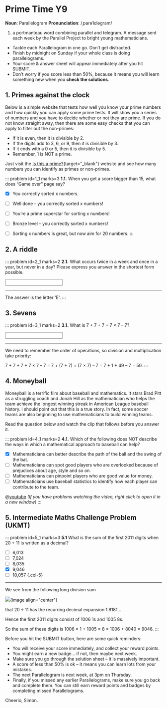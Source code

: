 # Prime Time Y9

<div class="dictionary">

__Noun__: Parallelogram
__Pronunciation__: /ˌparəˈlɛləɡram/

1. a portmanteau word combining parallel and telegram. A message sent each
week by the Parallel Project to bright young mathematicians.

</div>

*	Tackle each Parallelogram in one go. Don’t get distracted.
*	Finish by midnight on Sunday if your whole class is doing parallelograms.
*	Your score & answer sheet will appear immediately after you hit SUBMIT.
*	Don’t worry if you score less than 50%, because it means you will learn something new when you __check the solutions__.


## 1. Primes against the clock

Below is a simple website that tests how well you know your prime numbers and how quickly you can apply some prime tests. It will show you a series of numbers and you have to decide whether or not they are prime. If you do not know straight away, then there are some easy checks that you can apply to filter out the non-primes:

-	If it is even, then it is divisible by 2.
-	If the digits add to 3, 6, or 9, then it is divisible by 3.
-	If it ends with a 0 or 5, then it is divisible by 5.
-	Remember, 1 is NOT a prime.

Just visit the [Is this a prime?](http://isthisprime.com/game/){target="_blank"} website and see how many numbers you can identify as primes or non-primes.

::: problem id=1_1 marks=3
__1.1.__ When you get a score bigger than 15, what does “Game over” page say?

* [x] You correctly sorted x numbers.
* [ ] Well done – you correctly sorted x numbers!
* [ ] You’re a prime superstar for sorting x numbers!
* [ ] Bronze level – you correctly sorted x numbers!
* [ ] Sorting x numbers is great, but now aim for 20 numbers.
:::


## 2.	A riddle

::: problem id=2_1 marks=2
__2.1.__ What occurs twice in a week and once in a year, but never in a day? Please express you answer in the shortest form possible.

<input type="text" solution="E"/>

---

The answer is the letter 'E'.
:::


## 3.	Sevens
::: problem id=3_1 marks=2
__3.1.__ What is 7 + 7 ÷ 7 + 7 × 7 – 7?

<input type="number" solution="50"/>

---

We need to remember the order of operations, so division and multiplication take priority:  

7 + 7 ÷ 7 + 7 × 7 – 7 = 7 + (7 ÷ 7) + (7 × 7) – 7 = 7 + 1 + 49 – 7 = 50.
:::


## 4.	Moneyball

Moneyball is a terrific film about baseball and mathematics. It stars Brad Pitt as a struggling coach and Jonah Hill as the mathematician who helps the team achieve the longest winning streak in American League baseball history. I should point out that this is a true story. In fact, some soccer teams are also beginning to use mathematicians to build winning teams.  

Read the question below and watch the clip that follows before you answer it.

::: problem id=4_1 marks=2
__4.1.__ Which of the following does NOT describe the ways in which a mathematical approach to baseball can help?

* [x] Mathematicians can better describe the path of the ball and the swing of the bat.  
* [ ] Mathematicians can spot good players who are overlooked because of prejudices about age, style and so on.  
* [ ] Mathematicians can pinpoint players who are good value for money.  
* [ ] Mathematicians use baseball statistics to identify how each player can contribute to the team.  

@[youtube](KWPhV6PUr9o?rel=0) _(If you have problems watching the video, right click to open it in a new window)_
:::


## 5.	Intermediate Maths Challenge Problem (UKMT)
<!--- (2011) Q12 --->

::: problem id=5_1 marks=3
__5.1__ What is the sum of the first 2011 digits when 20 ÷ 11 is written as a decimal?

* [ ] 6,013
* [ ] 7,024
* [ ] 8,035
* [x] 9,046
* [ ] 10,057
{.col-5}

---

We see from the following long division sum

![](/resources/9-13-prime-time/5-division.jpg){image align="center"}

that 20 ÷ 11 has the recurring decimal expansion 1.8181... .

Hence the first 2011 digits consist of 1006 1s and 1005 8s.

So the sum of these digits is 1006 × 1 + 1005 × 8 = 1006 + 8040 = 9046.
:::


Before you hit the SUBMIT button, here are some quick reminders:

*	You will receive your score immediately, and collect your reward points.
*	You might earn a new badge... if not, then maybe next week.
*	Make sure you go through the solution sheet – it is massively important.
*	A score of less than 50% is ok – it means you can learn lots from your mistakes.
*	The next Parallelogram is next week, at 3pm on Thursday.
*	Finally, if you missed any earlier Parallelograms, make sure you go back and complete them. You can still earn reward points and badges by completing missed Parallelograms.

Cheerio,
Simon.
